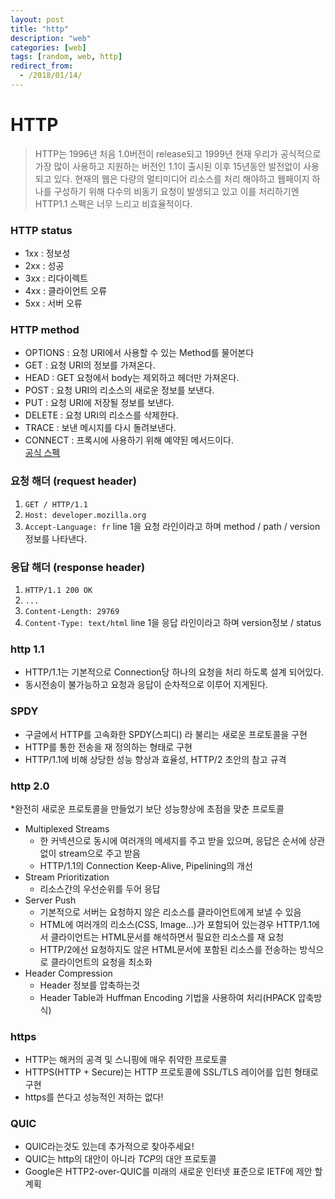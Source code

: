 ```yaml
---
layout: post
title: "http"
description: "web"
categories: [web]
tags: [random, web, http]
redirect_from:
  - /2018/01/14/
---
```

# HTTP
> HTTP는 1996년 처음 1.0버전이 release되고 1999년 현재 우리가 공식적으로 가장 많이 사용하고 지원하는 버전인 1.1이 출시된 이후 15년동안 발전없이 사용되고 있다.
> 현재의 웹은 다량의 멀티미디어 리소스를 처리 해야하고 웹페이지 하나를 구성하기 위해 다수의 비동기 요청이 발생되고 있고 이를 처리하기엔 HTTP1.1 스펙은 너무 느리고 비효율적이다.

### HTTP status
* 1xx : 정보성
* 2xx : 성공
* 3xx : 리다이렉트
* 4xx : 클라이언트 오류
* 5xx : 서버 오류

### HTTP method
* OPTIONS : 요청 URI에서 사용할 수 있는 Method를 물어본다
* GET : 요청 URI의 정보를 가져온다.
* HEAD : GET 요청에서 body는 제외하고 헤더만 가져온다.
* POST : 요청 URI의 리소스의 새로운 정보를 보낸다.
* PUT : 요청 URI에 저장될 정보를 보낸다.
* DELETE : 요청 URI의 리소스를 삭제한다.
* TRACE : 보낸 메시지를 다시 돌려보낸다.
* CONNECT : 프록시에 사용하기 위해 예약된 메서드이다.  
[공식 스펙](https://tools.ietf.org/html/rfc2616#section-9.1)

### 요청 해더 (request header)
1. `GET / HTTP/1.1`  
2. `Host: developer.mozilla.org`
3. `Accept-Language: fr`
line 1을 요청 라인이라고 하며 method / path / version정보를 나타낸다.

### 응답 해더 (response header)
1. `HTTP/1.1 200 OK`
2. `...`
3. `Content-Length: 29769`
4. `Content-Type: text/html`
line 1을 응답 라인이라고 하며 version정보 / status

### http 1.1
* HTTP/1.1는 기본적으로 Connection당 하나의 요청을 처리 하도록 설계 되어있다. 
* 동시전송이 불가능하고 요청과 응답이 순차적으로 이루어 지게된다.

### SPDY
*  구글에서 HTTP를 고속화한 SPDY(스피디) 라 불리는 새로운 프로토콜을 구현
* HTTP를 통한 전송을 재 정의하는 형태로 구현
* HTTP/1.1에 비해 상당한 성능 향상과 효율성, HTTP/2 초안의 참고 규격


### http 2.0
*완전히 새로운 프로토콜을 만들었기 보단 성능향상에 초점을 맞춘 프로토콜
* Multiplexed Streams
	* 한 커넥션으로 동시에 여러개의 메세지를 주고 받을 있으며, 응답은 순서에 상관없이 stream으로 주고 받음 
	* HTTP/1.1의 Connection Keep-Alive, Pipelining의 개선
* Stream Prioritization
	* 리소스간의 우선순위를 두어 응답
* Server Push
	* 기본적으로 서버는 요청하지 않은 리소스를 클라이언트에게 보낼 수 있음
	* HTML에 여러개의 리소스(CSS, Image…)가 포함되어 있는경우 HTTP/1.1에서 클라이언트는 HTML문서를 해석하면서 필요한 리소스를 재 요청 
	* HTTP/2에선 요청하지도 않은 HTML문서에 포함된 리소스를 전송하는 방식으로 클라이언트의 요청을 최소화
* Header Compression
	*  Header 정보를 압축하는것
	*  Header Table과 Huffman Encoding 기법을 사용하여 처리(HPACK 압축방식)

### https
* HTTP는 해커의 공격 및 스니핑에 매우 취약한 프로토콜
* HTTPS(HTTP + Secure)는 HTTP 프로토콜에 SSL/TLS 레이어를 입힌 형태로 구현
* https를 쓴다고 성능적인 저하는 없다!

### QUIC
* QUIC라는것도 있는데 추가적으로 찾아주세요!
* QUIC는 http의 대안이 아니라 *TCP*의 대안 프로토콜
* Google은 HTTP2-over-QUIC를 미래의 새로운 인터넷 표준으로 IETF에 제안 할 계획
